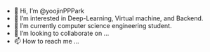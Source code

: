 - 👋 Hi, I’m @yoojinPPPark
- 👀 I’m interested in Deep-Learning, Virtual machine, and Backend.
- 🌱 I’m currently computer science engineering student.
- 💞️ I’m looking to collaborate on ...
- 📫 How to reach me ...

<!---
yoojinPPPark/yoojinPPPark is a ✨ special ✨ repository because its `README.md` (this file) appears on your GitHub profile.
You can click the Preview link to take a look at your changes.
--->
